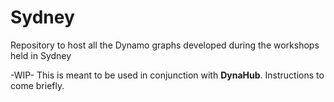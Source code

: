 # Sydney
Repository to host all the Dynamo graphs developed during the workshops held in Sydney

-WIP-
This is meant to be used in conjunction with **DynaHub**.
Instructions to come briefly.

